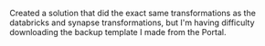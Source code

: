 Created a solution that did the exact same transformations as the databricks and synapse transformations, but I'm having difficulty downloading the backup template I made from the Portal.
